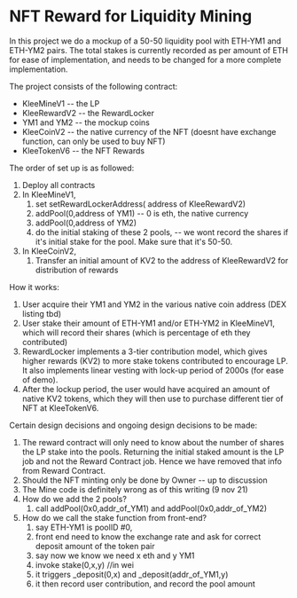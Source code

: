 # NFT Reward for Liquidity Mining

In this project we do a mockup of a 50-50 liquidity pool with ETH-YM1 and ETH-YM2 pairs. The total stakes is currently recorded as per amount of ETH for ease of implementation, and needs to be changed for a more complete implementation. 

The project consists of the following contract:
* KleeMineV1 -- the LP
* KleeRewardV2 -- the RewardLocker
* YM1 and YM2 -- the mockup coins
* KleeCoinV2 -- the native currency of the NFT (doesnt have exchange function, can only be used to buy NFT)
* KleeTokenV6 -- the NFT Rewards 

The order of set up is as followed:
1. Deploy all contracts
2. In KleeMineV1, 
   1. set setRewardLockerAddress( address of KleeRewardV2)
   2. addPool(0,address of YM1) -- 0 is eth, the native currency
   3. addPool(0,address of YM2) 
   4. do the initial staking of these 2 pools, -- we wont record the shares if it's initial stake for the pool. Make sure that it's 50-50. 
3. In KleeCoinV2,
   1. Transfer an initial amount of KV2 to the address of KleeRewardV2 for distribution of rewards

How it works:
1. User acquire their YM1 and YM2 in the various native coin address (DEX listing tbd)
2. User stake their amount of ETH-YM1 and/or ETH-YM2 in KleeMineV1, which will record their shares (which is percentage of eth they contributed)
3. RewardLocker implements a 3-tier contribution model, which gives higher rewards (KV2) to more stake tokens contributed to encourage LP. It also implements linear vesting with lock-up period of 2000s (for ease of demo).
4. After the lockup period, the user would have acquired an amount of native KV2 tokens, which they will then use to purchase different tier of NFT at KleeTokenV6. 


Certain design decisions and ongoing design decisions to be made:
1. The reward contract will only need to know about the number of shares the LP stake into the pools. Returning the initial staked amount is the LP job and not the Reward Contract job. Hence we have removed that info from Reward Contract. 
2. Should the NFT minting only be done by Owner -- up to discussion 
3. The Mine code is definitely wrong as of this writing (9 nov 21) 
4. How do we add the 2 pools? 
   1. call addPool(0x0,addr_of_YM1) and addPool(0x0,addr_of_YM2)
5. How do we call the stake function from front-end? 
   1. say ETH-YM1 is poolID #0, 
   2. front end need to know the exchange rate and ask for correct deposit amount of the token pair
   3. say now we know we need x eth and y YM1
   4. invoke stake(0,x,y)  //in wei 
   5. it triggers _deposit(0,x) and _deposit(addr_of_YM1,y)
   6. it then record user contribution, and record the pool amount 
